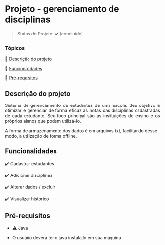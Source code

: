 # Projeto - gerenciamento de disciplinas

> Status do Projeto: :heavy_check_mark: (concluido)

### Tópicos 

:small_blue_diamond: [Descrição do projeto](#descrição-do-projeto)

:small_blue_diamond: [Funcionalidades](#funcionalidades)

:small_blue_diamond: [Pré-requisitos](#pré-requisitos)

## Descrição do projeto 

<p align="justify">
  Sistema de gerenciamento de estudantes de uma escola. Seu objetivo é otimizar e gerenciar de forma eficaz as notas das disciplinas cadastradas
  de cada estudante. Seu foco principal são as instituições de ensino e os próprios alunos que podem utilizá-lo.
  
  A forma de armazenamento dos dados é em arquivos txt, facilitando desse modo, a utilização de forma offline.
</p>

## Funcionalidades

:heavy_check_mark: Cadastrar estudantes 

:heavy_check_mark: Adicionar disciplinas  

:heavy_check_mark: Alterar dados / excluir

:heavy_check_mark: Visualizar histórico  


## Pré-requisitos

- :warning: Java

- O usuário deverá ter o java instalado em sua máquina
